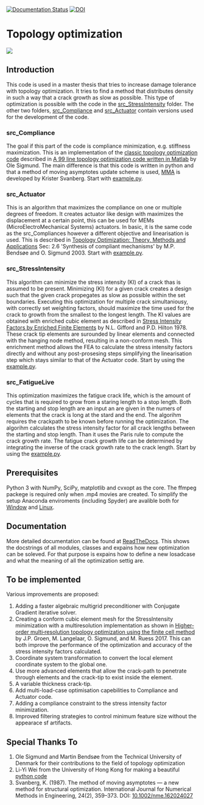 [![Documentation Status](https://readthedocs.org/projects/topopt/badge/?version=latest)](https://topopt.readthedocs.io/en/latest/?badge=latest)
[![DOI](https://zenodo.org/badge/124638372.svg)](https://zenodo.org/badge/latestdoi/124638372)


# Topology optimization #
[![](https://rawgit.com/AJJLagerweij/topopt/master/img/Cantilever_Beam.svg)](https://rawgit.com/AJJLagerweij/topopt/master/img/Canti.mp4)

## Introduction ##
This code is used in a master thesis that tries to increase damage tolerance with topology optimization. It tries to find a method that distributes density in such a way that a crack growth as slow as possible. This type of optimization is possible with the code in the [src_StressIntensity](./src_StressIntensity) folder. The other two folders, [src_Compliance](./src_Compliance) and [src_Actuator](./src_Actuator) contain versions used for the development of the code.

### src_Compliance ###
The goal if this part of the code is compliance minimization, e.g. stiffness maximization. This is an implementation of the [classic topology optimization code](http://www.topopt.dtu.dk/) described in [A 99 line topology optimization code written in Matlab](http://www.topopt.dtu.dk/files/matlab.pdf) by Ole Sigmund. The main difference is that this code is written in python and that a method of moving asymptotes update scheme is used, [MMA](https://doi.org/10.1002/nme.1620240207) is developed by Krister Svanberg. Start with [example.py](./src_Compliance/example.py).

### src_Actuator ###
This is an algorithm that maximizes the compliance on one or multiple degrees of freedom. It creates actuator like design with maximizes the displacement at a certain point, this can be used for MEMs (MicroElectroMechanical Systems) actuators. In basic, it is the same code as the src_Compliances however a different objective and linearisation is used. This is described in [Topology Optimization: Theory, Methods and Applications](www.doi.org/10.1007/978-3-662-05086-6) Sec: 2.6 'Synthesis of compliant mechanisms' by M.P. Bendsøe and O. Sigmund 2003. Start with [example.py](./src_Actuator/example.py).

### src_StressIntensity ###
This algorithm can minimize the stress intensity (KI) of a crack thas is assumed to be present. Minimizing (KI) for a given crack creates a design such that the given crack propegates as slow as possible within the set boundaries. Executing this optimization for multiple crack simultaniousy, with correctly set weighting factors, should maximize the time used for the crack to growth from the smallest to the longest length. The KI values are obtained with enriched cubic element as described in [Stress Intensity Factors by Enriched Finite Elements](www.doi.org/10.1016/0013-7944(78)90059-0) by N.L. Gifford and P.D. Hilton 1978. These crack tip elements are surounded by linear elements and connected with the hanging node method, resulting in a non-conform mesh. This enrichment method allows the FEA to calculate the stress intensity factors directly and without any post-prosesing steps simplifying the linearisation step which stays similar to that of the Actuator code. Start by using the [example.py](./src_StressIntensity/example.py).

### src_FatigueLive ###
This optimization maximizes the fatigue crack life, which is the amount of cycles that is required to grow from a staring length to a stop length. Both the starting and stop length are an input an are given in the numers of elements that the crack is long at the stard and the end. The algorihm requires the crackpath to be known before running the optimization. The algorihm calculates the stress intensity factor for all crack lengths between the starting and stop length. Than it uses the Paris rule to compute the crack growth rate. The fatigue crack growth life can be determined by integrating the inverse of the crack growth rate to the crack length.  Start by using the [example.py](./src_FatigueLive/example.py).

## Prerequisites ##
Python 3 with NumPy, SciPy, matplotlib and cvxopt as the core. The ffmpeg packege is required only when .mp4 movies are created. To simplify the setup Anaconda enviroments (including Spyder) are avalible both for [Window](./anaconda/TopOpt_Windows.yml) and [Linux](./anaconda/TopOpt_Linux.yml).

## Documentation ##
More detailed documentation can be found at [ReadTheDocs](https://topopt.readthedocs.io/en/latest/). This shows the docstrings of all modules, classes and expains how new optimization can be soleved. For that purpose is expains how to define a new losadcase and what the meaning of all the optimization settig are.

## To be implemented ##
Various improvements are proposed:
 1. Adding a faster algebraic multigrid preconditioner with Conjugate Gradient iterative solver.
 2. Creating a conform cubic element mesh for the StressIntensity minimization with a multiresolution implementation as shown in [Higher‐order multi‐resolution topology optimization using the finite cell method](https://doi.org/10.1002/nme.5432) by J.P. Groen, M. Langelaar, O. Sigmund, and M. Ruess 2017. This can both improve the performance of the optimization and accuracy of the stress intensity factors calculated.
 3. Coordinate system transformation to convert the local element coordinate system to the global one.
 4. Use more advanced elements that allow the crack-path to penetrate through elements and the crack-tip to exist inside the element.
 5. A variable thickness crack-tip.
 6. Add multi-load-case optimisation capebilities to Compliance and Actuator code.
 7. Adding a compliance constraint to the stress intensity factor minimization.
 8. Improved filtering strategies to control minimum feature size without the appearace sf artifacts.
 
## Special Thanks To ##
 1. Ole Sigmund and Martin Bends&#248;e from the Technical University of Denmark for their contributions to the field of topology optimization
 2. Li-Yi Wei from the University of Hong Kong for making a beautiful [python code](https://github.com/1iyiwei/topopt)
 3. Svanberg, K. (1987). The method of moving asymptotes — a new method for structural optimization. International Journal for Numerical Methods in Engineering, 24(2), 359–373. DOI: [10.1002/nme.162024027](https://doi.org/10.1002/nme.1620240207)
